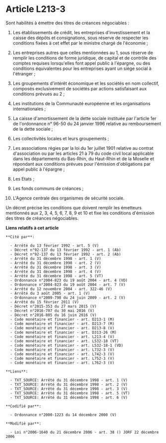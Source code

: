 # Article L213-3

Sont habilités à émettre des titres de créances négociables :

1. Les établissements de crédit, les entreprises d'investissement et la caisse des dépôts et consignations, sous réserve de
respecter les conditions fixées à cet effet par le ministre chargé de l'économie ;

2. Les entreprises autres que celles mentionnées au 1, sous réserve de remplir les conditions de forme juridique, de capital
et de contrôle des comptes requises lorsqu'elles font appel public à l'épargne, ou des conditions équivalentes pour les
entreprises ayant un siège social à l'étranger ;

3. Les groupements d'intérêt économique et les sociétés en nom collectif, composés exclusivement de sociétés par actions
satisfaisant aux conditions prévues au 2 ;

4. Les institutions de la Communauté européenne et les organisations internationales ;

5. La caisse d'amortissement de la dette sociale instituée par l'article 1er de l'ordonnance n° 96-50 du 24 janvier 1996
relative au remboursement de la dette sociale ;

6. Les collectivités locales et leurs groupements ;

7. Les associations régies par la loi du 1er juillet 1901 relative au contrat d'association ou par les articles 21 à 79 du
code civil local applicable dans les départements du Bas-Rhin, du Haut-Rhin et de la Moselle et répondant aux conditions
prévues pour l'émission d'obligations par appel public à l'épargne ;

8. Les Etats ;

9. Les fonds communs de créances ;

10. L'Agence centrale des organismes de sécurité sociale.

Un décret précise les conditions que doivent remplir les émetteurs mentionnés aux 2, 3, 4, 5, 6, 7, 8, 9 et 10 et fixe les
conditions d'émission des titres de créances négociables.

**Liens relatifs à cet article**

	**Cité par**:

	  - Arrêté du 13 février 1992 - art. 5 (V)
	  - Décret n°92-137 du 13 février 1992 - art. 1 (Ab)
	  - Décret n°92-137 du 13 février 1992 - art. 2 (Ab)
	  - Arrêté du 31 décembre 1998 - art. 1 (V)
	  - Arrêté du 31 décembre 1998 - art. 2 (V)
	  - Arrêté du 31 décembre 1998 - art. 3 (V)
	  - Arrêté du 31 décembre 1998 - art. 4 (V)
	  - Arrêté du 31 décembre 1998 - art. 5 (VT)
	  - Ordonnance n°2004-823 du 19 août 2004 - art. 4 (VD)
	  - Ordonnance n°2004-823 du 19 août 2004 - art. 7 (V)
	  - Arrêté du 12 novembre 2004 - art. 322-46 (V)
	  - Arrêté du 3 août 2005 - art. 1 (V)
	  - Ordonnance n°2009-798 du 24 juin 2009 - art. 2 (V)
	  - Arrêté du 15 février 2011 (V)
	  - Décret n°2015-353 du 27 mars 2015 (V)
	  - Décret n°2016-707 du 30 mai 2016 (V)
	  - Décret n°2016-805 du 16 juin 2016 (V)
	  - Code monétaire et financier - art. D213-1 (M)
	  - Code monétaire et financier - art. D213-7 (M)
	  - Code monétaire et financier - art. D213-8 (V)
	  - Code monétaire et financier - art. D313-26 (M)
	  - Code monétaire et financier - art. L213-4 (V)
	  - Code monétaire et financier - art. L532-18 (VT)
	  - Code monétaire et financier - art. L532-18-1 (VD)
	  - Code monétaire et financier - art. L732-3 (V)
	  - Code monétaire et financier - art. L742-3 (V)
	  - Code monétaire et financier - art. L752-3 (V)
	  - Code monétaire et financier - art. L762-3 (V)

	**Liens**:

	  - TXT_SOURCE: Arrêté du 31 décembre 1998 - art. 1 (V)
	  - TXT_SOURCE: Arrêté du 31 décembre 1998 - art. 2 (V)
	  - TXT_SOURCE: Arrêté du 31 décembre 1998 - art. 3 (V)
	  - TXT_SOURCE: Arrêté du 31 décembre 1998 - art. 5 (VT)
	  - TXT_SOURCE: Arrêté du 31 décembre 1998 - art. 6 (V)

	**Codifié par**:

	  - Ordonnance n°2000-1223 du 14 décembre 2000 (V)

	**Modifié par**:

	  - Loi n°2006-1640 du 21 décembre 2006 - art. 38 () JORF 22 décembre 2006

